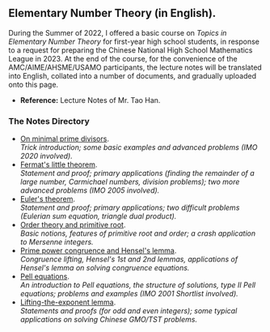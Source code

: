 ## Elementary Number Theory (in English).

During the Summer of 2022, I offered a basic course on _Topics in Elementary Number Theory_ for first-year high school students, in response to a request for preparing the Chinese National High School Mathematics League in 2023. At the end of the course, for the convenience of the AMC/AIME/AHSME/USAMO participants, the lecture notes will be translated into English, collated into a number of documents, and gradually uploaded onto this page. 

- **Reference:** Lecture Notes of Mr. Tao Han.

### The Notes Directory

- [On minimal prime divisors](././mindiv.pdf). <br/>
  _Trick introduction; some basic examples and advanced problems (IMO 2020 involved)._
- [Fermat's little theorem](././Fermat.pdf). <br/>
  _Statement and proof; primary applications (finding the remainder of a large number, Carmichael numbers, division problems); two more advanced problems (IMO 2005 involved)._
- [Euler's theorem](././Euler.pdf). <br/>
  _Statement and proof; primary applications; two difficult problems (Eulerian sum equation, triangle dual product)._
- [Order theory and primitive root](././order.pdf). <br/>
  _Basic notions, features of primitive root and order; a crash application to Mersenne integers._
- [Prime power congruence and Hensel's lemma](././Hensel.pdf). <br/>
  _Congruence lifting, Hensel's 1st and 2nd lemmas, applications of Hensel's lemma on solving congruence equations._
- [Pell equations](././Pell.pdf). <br/>
  _An introduction to Pell equations, the structure of solutions, type II Pell equations; problems and examples (IMO 2001 Shortlist involved)._
- [Lifting-the-exponent lemma](././LTE.pdf). <br/>
  _Statements and proofs (for odd and even integers); some typical applications on solving Chinese GMO/TST problems._